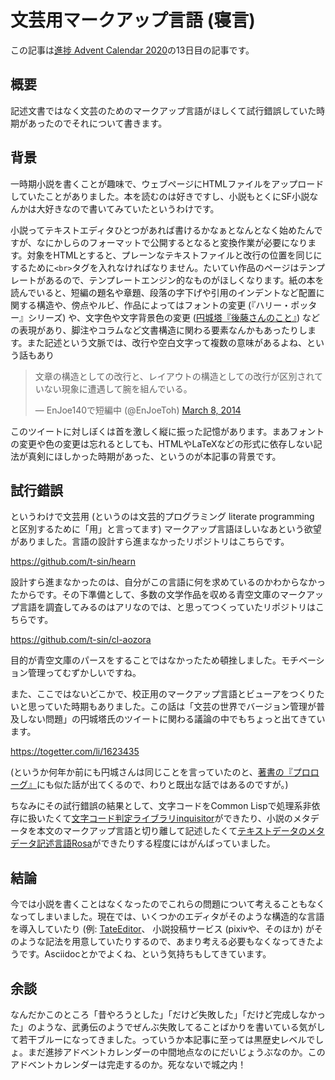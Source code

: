 # 文芸用マークアップ言語 (寝言)

この記事は[進捗 Advent Calendar 2020](https://github.com/t-sin/shinchoku-advent-calendar-2020)の13日目の記事です。

## 概要

記述文書ではなく文芸のためのマークアップ言語がほしくて試行錯誤していた時期があったのでそれについて書きます。

## 背景

一時期小説を書くことが趣味で、ウェブページにHTMLファイルをアップロードしていたことがありました。本を読むのは好きですし、小説もとくにSF小説なんかは大好きなので書いてみていたというわけです。

小説ってテキストエディタひとつがあれば書けるかなぁとなんとなく始めたんですが、なにかしらのフォーマットで公開するとなると変換作業が必要になります。対象をHTMLとすると、プレーンなテキストファイルと改行の位置を同じにするために`<br>`タグを入れなければなりません。たいてい作品のページはテンプレートがあるので、テンプレートエンジン的なものがほしくなります。紙の本を読んでいると、短編の題名や章題、段落の字下げや引用のインデントなど配置に関する構造や、傍点やルビ、作品によってはフォントの変更 (『ハリー・ポッター』シリーズ) や、文字色や文字背景色の変更 ([円城塔『後藤さんのこと』](https://www.amazon.co.jp/dp/4150310629)) などの表現があり、脚注やコラムなど文書構造に関わる要素なんかもあったりします。また記述という文脈では、改行や空白文字って複数の意味があるよね、という話もあり

<blockquote class="twitter-tweet"><p lang="ja" dir="ltr">文章の構造としての改行と、レイアウトの構造としての改行が区別されていない現象に遭遇して腕を組んでいる。</p>&mdash; EnJoe140で短編中 (@EnJoeToh) <a href="https://twitter.com/EnJoeToh/status/442168053183152128?ref_src=twsrc%5Etfw">March 8, 2014</a></blockquote> <script async src="https://platform.twitter.com/widgets.js" charset="utf-8"></script>

このツイートに対しぼくは首を激しく縦に振った記憶があります。まあフォントの変更や色の変更は忘れるとしても、HTMLやLaTeXなどの形式に依存しない記法が真剣にほしかった時期があった、というのが本記事の背景です。

## 試行錯誤

というわけで文芸用 (というのは文芸的プログラミング literate programming と区別するために「用」と言ってます) マークアップ言語ほしいなあという欲望がありました。言語の設計すら進まなかったリポジトリはこちらです。

https://github.com/t-sin/hearn

設計すら進まなかったのは、自分がこの言語に何を求めているのかわからなかったからです。その下準備として、多数の文学作品を収める青空文庫のマークアップ言語を調査してみるのはアリなのでは、と思ってつくっていたリポジトリはこちらです。

https://github.com/t-sin/cl-aozora

目的が青空文庫のパースをすることではなかったため頓挫しました。モチベーション管理ってむずかしいですね。

また、ここではないどこかで、校正用のマークアップ言語とビューアをつくりたいと思っていた時期もありました。この話は「文芸の世界でバージョン管理が普及しない問題」の円城塔氏のツイートに関わる議論の中でもちょっと出てきています。

https://togetter.com/li/1623435

(というか何年か前にも円城さんは同じことを言っていたのと、[著書の『プロローグ』](https://www.amazon.co.jp/dp/4167910195)にも似た話が出てくるので、わりと既出な話ではあるのですが。)

ちなみにその試行錯誤の結果として、文字コードをCommon Lispで処理系非依存に扱いたくて[文字コード判定ライブラリinquisitor](https://github.com/t-sin/inquisitor)ができたり、小説のメタデータを本文のマークアップ言語と切り離して記述したくて[テキストデータのメタデータ記述言語Rosa](https://github.com/t-sin/rosa)ができたりする程度にはがんばっていました。

## 結論

今では小説を書くことはなくなったのでこれらの問題について考えることもなくなってしまいました。現在では、いくつかのエディタがそのような構造的な言語を導入していたり (例: [TateEditor](https://www.cc4966.net/)、 小説投稿サービス (pixivや、そのほか) がそのような記法を用意していたりするので、あまり考える必要もなくなってきたようです。Asciidocとかでよくね、という気持ちもしてきています。

## 余談

なんだかこのところ「昔やろうとした」「だけど失敗した」「だけど完成しなかった」のような、武勇伝のようでぜんぶ失敗してることばかりを書いている気がして若干ブルーになってきました。っていうか本記事に至っては黒歴史レベルでしょ。まだ進捗アドベントカレンダーの中間地点なのにだいじょうぶなのか。このアドベントカレンダーは完走するのか。死なないで城之内！
